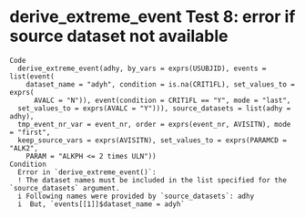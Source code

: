 # derive_extreme_event Test 8: error if source dataset not available

    Code
      derive_extreme_event(adhy, by_vars = exprs(USUBJID), events = list(event(
        dataset_name = "adyh", condition = is.na(CRIT1FL), set_values_to = exprs(
          AVALC = "N")), event(condition = CRIT1FL == "Y", mode = "last",
      set_values_to = exprs(AVALC = "Y"))), source_datasets = list(adhy = adhy),
      tmp_event_nr_var = event_nr, order = exprs(event_nr, AVISITN), mode = "first",
      keep_source_vars = exprs(AVISITN), set_values_to = exprs(PARAMCD = "ALK2",
        PARAM = "ALKPH <= 2 times ULN"))
    Condition
      Error in `derive_extreme_event()`:
      ! The dataset names must be included in the list specified for the `source_datasets` argument.
      i Following names were provided by `source_datasets`: adhy
      i  But, `events[[1]]$dataset_name = adyh`

